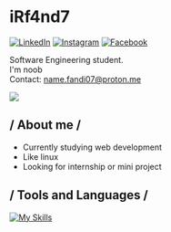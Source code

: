 # iRf4nd7
<div align="left">
  
[![LinkedIn](https://img.shields.io/badge/LinkedIn-0077B5?style=flat&logo=linkedin&logoColor=white)](https://www.linkedin.com/in/ego-irfandi-894580272)
[![Instagram](https://img.shields.io/badge/Instagram-E4405F?style=flat&logo=instagram&logoColor=white)](https://instagram.com/wicis_literally)
[![Facebook](https://img.shields.io/badge/Facebook-1877F2?style=flat&logo=facebook&logoColor=white)](https://facebook.com/[your-username])
</div>

Software Engineering student.</br>
I'm noob</br>
Contact: name.fandi07@proton.me

[![](https://count.getloli.com/get/@:Eirfand1?theme=kasuterura-3)](https://nyuki.vercel.app)

## / About me /
- Currently studying web development
- Like linux
- Looking for internship or mini project

## / Tools and Languages /
[![My Skills](https://skillicons.dev/icons?i=html,css,js,git,nodejs,tailwind,react,vim,neovim,typescript,express,mongodb,php,mysql,laravel)](https://nyuki.vercel.app/)
